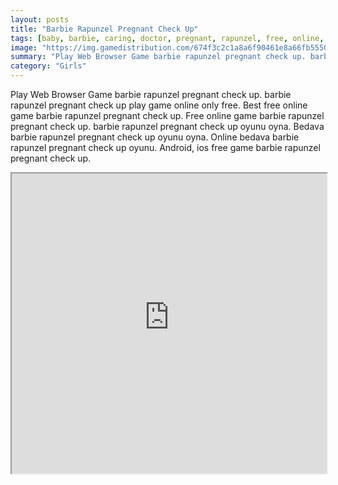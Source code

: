 ```yaml
---
layout: posts
title: "Barbie Rapunzel Pregnant Check Up"
tags: [baby, barbie, caring, doctor, pregnant, rapunzel, free, online, games, oyna, game, free, games, play, play, games]
image: "https://img.gamedistribution.com/674f3c2c1a8a6f90461e8a66fb5550ba.jpg"
summary: "Play Web Browser Game barbie rapunzel pregnant check up. barbie rapunzel pregnant check up play game online only free. Best free online game barbie rapunzel pregnant check up. Free online game barbie rapunzel pregnant check up. barbie rapunzel pregnant check up oyunu oyna. Bedava barbie rapunzel pregnant check up oyunu oyna. Online bedava barbie rapunzel pregnant check up oyunu. Android, ios free game barbie rapunzel pregnant check up."
category: "Girls"
---
```


Play Web Browser Game barbie rapunzel pregnant check up. barbie rapunzel pregnant check up play game online only free. Best free online game barbie rapunzel pregnant check up. Free online game barbie rapunzel pregnant check up. barbie rapunzel pregnant check up oyunu oyna. Bedava barbie rapunzel pregnant check up oyunu oyna. Online bedava barbie rapunzel pregnant check up oyunu. Android, ios free game barbie rapunzel pregnant check up.

<iframe width="100%" height="480px;" src="https://flash.gamedistribution.com?game=674f3c2c1a8a6f90461e8a66fb5550ba"></iframe>
